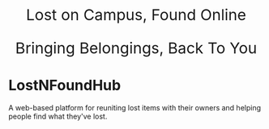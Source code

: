 <p align="center" style="font-size: 30px"> Lost on Campus, Found Online </p>
<p align="center" style="font-size: 30px"> Bringing Belongings, Back To You </p>

# LostNFoundHub
A web-based platform for reuniting lost items with their owners and helping people find what they've lost.
